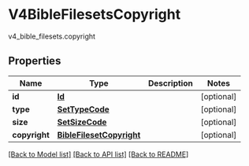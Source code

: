 # V4BibleFilesetsCopyright

v4_bible_filesets.copyright
## Properties
Name | Type | Description | Notes
------------ | ------------- | ------------- | -------------
**id** | [**Id**](Id.md) |  | [optional] 
**type** | [**SetTypeCode**](SetTypeCode.md) |  | [optional] 
**size** | [**SetSizeCode**](SetSizeCode.md) |  | [optional] 
**copyright** | [**BibleFilesetCopyright**](BibleFilesetCopyright.md) |  | [optional] 

[[Back to Model list]](../README.md#documentation-for-models) [[Back to API list]](../README.md#documentation-for-api-endpoints) [[Back to README]](../README.md)


